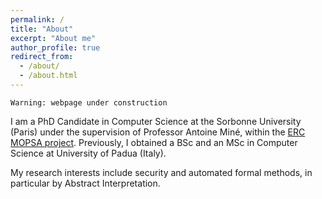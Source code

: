 ```yaml
---
permalink: /
title: "About"
excerpt: "About me"
author_profile: true
redirect_from: 
  - /about/
  - /about.html
---
```


```
Warning: webpage under construction
```

I am a PhD Candidate in Computer Science at the Sorbonne University (Paris) 
under the supervision of Professor Antoine Miné, within the [ERC MOPSA project](http://mopsa.lip6.fr/).
Previously, I obtained a BSc and an MSc in Computer Science at University of Padua (Italy).

My research interests include security and automated formal methods, in particular
by Abstract Interpretation.